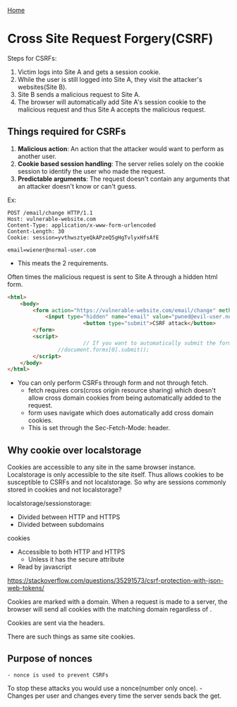 <!--
 * This file is part of RS Cheat Sheets.
 *
 * RS Cheat Sheets is free software: you can redistribute it and/or modify
 * it under the terms of the GNU General Public License as published by
 * the Free Software Foundation, either version 3 of the License, or
 * (at your option) any later version.
 *
 * RS Cheat Sheets is distributed in the hope that it will be useful,
 * but WITHOUT ANY WARRANTY; without even the implied warranty of
 * MERCHANTABILITY or FITNESS FOR A PARTICULAR PURPOSE.  See the
 * GNU General Public License for more details.
 *
 * You should have received a copy of the GNU General Public License
 * along with RS Cheat Sheets. If not, see <https://www.gnu.org/licenses/>.
 */
-->

[Home](../README.md)

# Cross Site Request Forgery(CSRF)

Steps for CSRFs:
1. Victim logs into Site A and gets a session cookie.
1. While the user is still logged into Site A, they visit the attacker's websites(Site B).
1. Site B sends a malicious request to Site A.
1. The browser will automatically add Site A's session cookie to the malicious request and thus Site A accepts the malicious request.

## Things required for CSRFs
1. **Malicious action**: An action that the attacker would want to perform as another user.
1. **Cookie based session handling**: The server relies solely on the cookie session to identify the user who made the request.
1. **Predictable arguments**: The request doesn't contain any arguments that an attacker doesn't know or can't guess.

Ex:
```
POST /email/change HTTP/1.1
Host: vulnerable-website.com
Content-Type: application/x-www-form-urlencoded
Content-Length: 30
Cookie: session=yvthwsztyeQkAPzeQ5gHgTvlyxHfsAfE

email=wiener@normal-user.com
```
- This meats the 2 requirements.

Often times the malicious request is sent to Site A through a hidden html form.
```html
<html>
    <body>
        <form action="https://vulnerable-website.com/email/change" method="POST">
            <input type="hidden" name="email" value="pwned@evil-user.net" />
						<button type="submit">CSRF attack</button>
        </form>
        <script>
						// If you want to automatically submit the form.
            	//document.forms[0].submit();
        </script>
    </body>
</html>
```
- You can only perform CSRFs through form and not through fetch.
	- fetch requires cors(cross origin resource sharing) which doesn't allow cross domain cookies from being automatically added to the request.
	- form uses navigate which does automatically add cross domain cookies.
	- This is set through the Sec-Fetch-Mode: header.

## Why cookie over localstorage
Cookies are accessible to any site in the same browser instance. Localstorage is only accessible to the site itself.
Thus allows cookies to be susceptible to CSRFs and not localstorage. So why are sessions commonly stored in cookies and not localstorage?

localstorage/sessionstorage:
- Divided between HTTP and HTTPS
- Divided between subdomains

cookies
- Accessible to both HTTP and HTTPS
	- Unless it has the secure attribute
- Read by javascript 

https://stackoverflow.com/questions/35291573/csrf-protection-with-json-web-tokens/

Cookies are marked with a domain. When a request is made to a server, the browser will send all cookies with the matching domain regardless of .

Cookies are sent via the headers.

There are such things as same site cookies.

## Purpose of nonces
	- nonce is used to prevent CSRFs
To stop these attacks you would use a nonce(number only once).
	- Changes per user and changes every time the server sends back the get.
